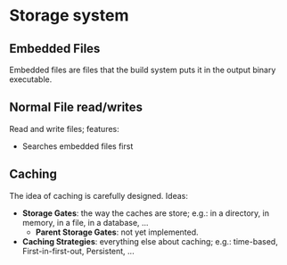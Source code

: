 # Storage system

## Embedded Files

Embedded files are files that the build system puts it in the output binary executable.

## Normal File read/writes
Read and write files; features:

- Searches embedded files first

## Caching

The idea of caching is carefully designed. Ideas:

- **Storage Gates**: the way the caches are store; e.g.: in a directory, in memory, in a file, in a database, ...
  - **Parent Storage Gates**: not yet implemented.
- **Caching Strategies**: everything else about caching; e.g.: time-based, First-in-first-out, Persistent, ...

